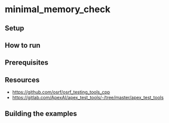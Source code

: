 # minimal_memory_check

## Setup 

## How to run


## Prerequisites


## Resources

- https://github.com/osrf/osrf_testing_tools_cpp
- https://gitlab.com/ApexAI/apex_test_tools/-/tree/master/apex_test_tools

## Building the examples
